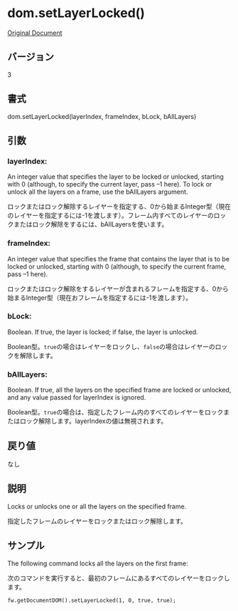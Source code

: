 # dom.setLayerLocked()

[Original Document](http://help.adobe.com/en_US/fireworks/cs/extend/WS5b3ccc516d4fbf351e63e3d1183c94856c-79b6.html)

## バージョン

3

## 書式

dom.setLayerLocked(layerIndex, frameIndex, bLock, bAllLayers)

## 引数

### layerIndex:

An integer value that specifies the layer to be locked or unlocked, starting with 0 (although, to specify the current layer, pass –1 here). To lock or unlock all the layers on a frame, use the bAllLayers argument.

ロックまたはロック解除するレイヤーを指定する、0から始まるInteger型（現在のレイヤーを指定するには-1を渡します）。フレーム内すべてのレイヤーのロックまたはロック解除をするには、bAllLayersを使います。

### frameIndex:

An integer value that specifies the frame that contains the layer that is to be locked or unlocked, starting with 0 (although, to specify the current frame, pass –1 here).

ロックまたはロック解除をするレイヤーが含まれるフレームを指定する、0から始まるInteger型（現在おフレームを指定するには-1を渡します）。

### bLock:

Boolean. If true, the layer is locked; if false, the layer is unlocked. 

Boolean型。```true```の場合はレイヤーをロックし、```false```の場合はレイヤーのロックを解除します。

### bAllLayers:

Boolean. If true, all the layers on the specified frame are locked or unlocked, and any value passed for layerIndex is ignored. 

Boolean型。```true```の場合は、指定したフレーム内のすべてのレイヤーをロックまたはロック解除します。layerIndexの値は無視されます。

## 戻り値

なし

## 説明

Locks or unlocks one or all the layers on the specified frame.

指定したフレームのレイヤーをロックまたはロック解除します。

## サンプル

The following command locks all the layers on the first frame:

次のコマンドを実行すると、最初のフレームにあるすべてのレイヤーをロックします。

```
fw.getDocumentDOM().setLayerLocked(1, 0, true, true);
```